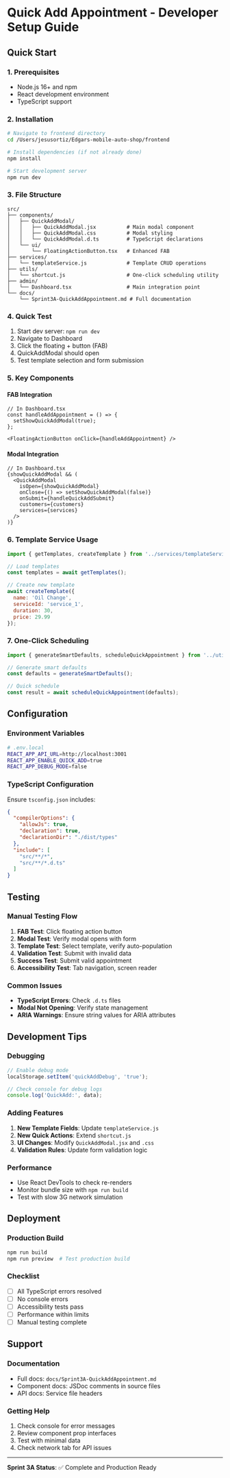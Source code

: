 # Quick Add Appointment - Developer Setup Guide

## Quick Start

### 1. Prerequisites
- Node.js 16+ and npm
- React development environment
- TypeScript support

### 2. Installation
```bash
# Navigate to frontend directory
cd /Users/jesusortiz/Edgars-mobile-auto-shop/frontend

# Install dependencies (if not already done)
npm install

# Start development server
npm run dev
```

### 3. File Structure
```
src/
├── components/
│   ├── QuickAddModal/
│   │   ├── QuickAddModal.jsx          # Main modal component
│   │   ├── QuickAddModal.css          # Modal styling
│   │   └── QuickAddModal.d.ts         # TypeScript declarations
│   └── ui/
│       └── FloatingActionButton.tsx   # Enhanced FAB
├── services/
│   └── templateService.js             # Template CRUD operations
├── utils/
│   └── shortcut.js                    # One-click scheduling utility
├── admin/
│   └── Dashboard.tsx                  # Main integration point
└── docs/
    └── Sprint3A-QuickAddAppointment.md # Full documentation
```

### 4. Quick Test
1. Start dev server: `npm run dev`
2. Navigate to Dashboard
3. Click the floating + button (FAB)
4. QuickAddModal should open
5. Test template selection and form submission

### 5. Key Components

#### FAB Integration
```tsx
// In Dashboard.tsx
const handleAddAppointment = () => {
  setShowQuickAddModal(true);
};

<FloatingActionButton onClick={handleAddAppointment} />
```

#### Modal Integration
```tsx
// In Dashboard.tsx
{showQuickAddModal && (
  <QuickAddModal
    isOpen={showQuickAddModal}
    onClose={() => setShowQuickAddModal(false)}
    onSubmit={handleQuickAddSubmit}
    customers={customers}
    services={services}
  />
)}
```

### 6. Template Service Usage
```javascript
import { getTemplates, createTemplate } from '../services/templateService';

// Load templates
const templates = await getTemplates();

// Create new template
await createTemplate({
  name: 'Oil Change',
  serviceId: 'service_1',
  duration: 30,
  price: 29.99
});
```

### 7. One-Click Scheduling
```javascript
import { generateSmartDefaults, scheduleQuickAppointment } from '../utils/shortcut';

// Generate smart defaults
const defaults = generateSmartDefaults();

// Quick schedule
const result = await scheduleQuickAppointment(defaults);
```

## Configuration

### Environment Variables
```bash
# .env.local
REACT_APP_API_URL=http://localhost:3001
REACT_APP_ENABLE_QUICK_ADD=true
REACT_APP_DEBUG_MODE=false
```

### TypeScript Configuration
Ensure `tsconfig.json` includes:
```json
{
  "compilerOptions": {
    "allowJs": true,
    "declaration": true,
    "declarationDir": "./dist/types"
  },
  "include": [
    "src/**/*",
    "src/**/*.d.ts"
  ]
}
```

## Testing

### Manual Testing Flow
1. **FAB Test**: Click floating action button
2. **Modal Test**: Verify modal opens with form
3. **Template Test**: Select template, verify auto-population
4. **Validation Test**: Submit with invalid data
5. **Success Test**: Submit valid appointment
6. **Accessibility Test**: Tab navigation, screen reader

### Common Issues
- **TypeScript Errors**: Check `.d.ts` files
- **Modal Not Opening**: Verify state management
- **ARIA Warnings**: Ensure string values for ARIA attributes

## Development Tips

### Debugging
```javascript
// Enable debug mode
localStorage.setItem('quickAddDebug', 'true');

// Check console for debug logs
console.log('QuickAdd:', data);
```

### Adding Features
1. **New Template Fields**: Update `templateService.js`
2. **New Quick Actions**: Extend `shortcut.js`
3. **UI Changes**: Modify `QuickAddModal.jsx` and `.css`
4. **Validation Rules**: Update form validation logic

### Performance
- Use React DevTools to check re-renders
- Monitor bundle size with `npm run build`
- Test with slow 3G network simulation

## Deployment

### Production Build
```bash
npm run build
npm run preview  # Test production build
```

### Checklist
- [ ] All TypeScript errors resolved
- [ ] No console errors
- [ ] Accessibility tests pass
- [ ] Performance within limits
- [ ] Manual testing complete

## Support

### Documentation
- Full docs: `docs/Sprint3A-QuickAddAppointment.md`
- Component docs: JSDoc comments in source files
- API docs: Service file headers

### Getting Help
1. Check console for error messages
2. Review component prop interfaces
3. Test with minimal data
4. Check network tab for API issues

---

**Sprint 3A Status**: ✅ Complete and Production Ready
